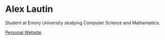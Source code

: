 # Alex Lautin

Student at Emory University studying Computer Science and Mathematics.

[Personal Website](https://alexlautin.vercel.app)
